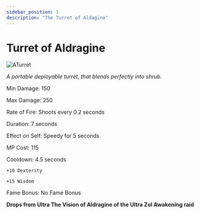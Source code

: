 ```yaml
---
sidebar_position: 1
description: "The Turret of Aldagine"
---
```


# Turret of Aldragine

![ATurret](https://vwiki.valorserver.com/api/item/picture/turret%20of%20aldragine)

<i>A portable deployable turret, that blends perfectly into shrub.</i>

Min Damage: 150

Max Damage: 250

Rate of Fire: Shoots every 0.2 seconds

Duration: 7 seconds

Effect on Self: Speedy for 5 seconds

MP Cost: 115

Cooldown: 4.5 seconds

    +10 Dexterity
    
    +15 Wisdom
    
Fame Bonus: No Fame Bonus

**Drops from Ultra The Vision of Aldragine of the Ultra Zol Awakening raid**
